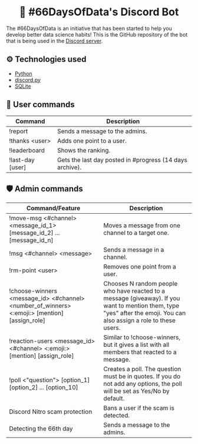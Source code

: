 <h1 align="center">🤖 #66DaysOfData's Discord Bot</h1>
The #66DaysOfData is an initiative that has been started to help you develop better data science habits! This is the GitHub repository of the bot that is being used in the <a href="https://discord.gg/PgVEqYDepQ">Discord server</a>.

## ⚙️ Technologies used
* <a href="https://www.python.org/">Python</a>
* <a href="https://discordpy.readthedocs.io/en/stable/">discord.py</a>
* <a href="https://www.sqlite.org/">SQLite</a>

## 🧍 User commands
| Command | Description |
| --- | --- |
| !report | Sends a message to the admins. |
| !thanks \<user\> | Adds one point to a user. |
| !leaderboard | Shows the ranking. |
| !last-day [user] | Gets the last day posted in #progress (14 days archive). |

## 🛡️ Admin commands
| Command/Feature | Description |
| --- | --- |
| !move-msg \<#channel\> \<message_id_1\> [message_id_2] ... [message_id_n] | Moves a message from one channel to a target one. |
| !msg \<#channel\> \<message\> | Sends a message in a channel. |
| !rm-point \<user\> | Removes one point from a user. |
| !choose-winners \<message_id\> \<#channel\> \<number_of_winners\> \<:emoji:\> [mention] [assign_role] | Chooses N random people who have reacted to a message (giveaway). If you want to mention them, type "yes" after the emoji. You can also assign a role to these users. |
| !reaction-users \<message_id\> \<#channel\> \<:emoji:\> [mention] [assign_role] | Similar to !choose-winners, but it gives a list with all members that reacted to a message. |
| !poll <"question"> [option_1] [option_2] ... [option_10] | Creates a poll. The question must be in quotes. If you do not add any options, the poll will be set as Yes/No by default. |
| Discord Nitro scam protection | Bans a user if the scam is detected. |
| Detecting the 66th day | Sends a message to the admins. |
